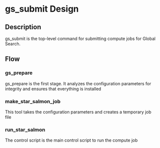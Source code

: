 # gs_submit Design

## Description

gs_submit is the top-level command for submitting compute jobs for Global Search.


## Flow

### gs_prepare

gs_prepare is the first stage. It analyzes the configuration parameters for integrity
and ensures that everything is installed

### make_star_salmon_job

This tool takes the configuration parameters and creates a temporary job file

### run_star_salmon

The control script is the main control script to run the compute job

